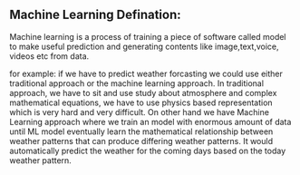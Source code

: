 ## Machine Learning Defination:
Machine learning is a process of training a piece of software called model to make useful prediction and generating contents like image,text,voice, videos etc from data.

for example: if we have to predict weather forcasting we could use either traditional approach or the machine learning approach. 
In traditional approach, we have to sit and use study about atmosphere and complex mathematical equations, we have to use physics based representation which is very hard and very difficult. On other hand we have Machine Learning approach where we train an model with enormous amount of data until ML model eventually learn the mathematical relationship between weather patterns that can produce differing weather patterns. It would automatically predict the weather for the coming days based on the today weather pattern.


